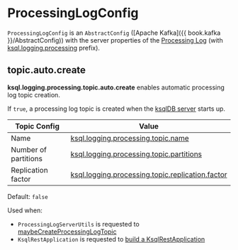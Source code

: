 # ProcessingLogConfig

`ProcessingLogConfig` is an `AbstractConfig` ([Apache Kafka]({{ book.kafka }}/AbstractConfig)) with the server properties of the [Processing Log](index.md) (with [ksql.logging.processing](#propertyName) prefix).

## <span id="TOPIC_AUTO_CREATE"><span id="ksql.logging.processing.topic.auto.create"><span id="topic.auto.create"> topic.auto.create

**ksql.logging.processing.topic.auto.create** enables automatic processing log topic creation.

If `true`, a processing log topic is created when the [ksqlDB server](../rest/KsqlServerMain.md) starts up.

Topic Config | Value
-------------|------
 Name | [ksql.logging.processing.topic.name](#topic.name)
 Number of partitions | [ksql.logging.processing.topic.partitions](#topic.partitions)
 Replication factor | [ksql.logging.processing.topic.replication.factor](#topic.replication.factor)

Default: `false`

Used when:

* `ProcessingLogServerUtils` is requested to [maybeCreateProcessingLogTopic](../rest/ProcessingLogServerUtils.md#maybeCreateProcessingLogTopic)
* `KsqlRestApplication` is requested to [build a KsqlRestApplication](../rest/KsqlRestApplication.md#buildApplication)
